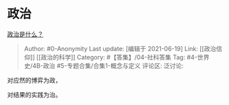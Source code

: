 # 政治
[政治是什么？](https://www.zhihu.com/question/21153031/answer/1377857626)

> Author: #0-Anonymity
> Last update: [编辑于 2021-06-19]
> Link: [[政治信仰]] [[政治的科学]]
> Category: #【答集】/04-社科答集
> Tag: #4-世界史/4B-政治 #5-专题合集/合集1-概念与定义
> 评论区:
> 泛讨论:

对应然的博弈为政，

对结果的实践为治。
